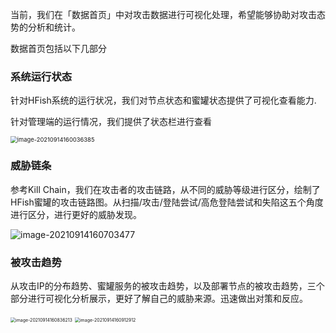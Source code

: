 当前，我们在「数据首页」中对攻击数据进行可视化处理，希望能够协助对攻击态势的分析和统计。

数据首页包括以下几部分

### 系统运行状态

针对HFish系统的运行状况，我们对节点状态和蜜罐状态提供了可视化查看能力.

针对管理端的运行情况，我们提供了状态栏进行查看

<img src="http://img.threatbook.cn/hfish/image-20210914160036385.png" alt="image-20210914160036385" style="zoom:67%;" />



### 威胁链条

参考Kill Chain，我们在攻击者的攻击链路，从不同的威胁等级进行区分，绘制了HFish蜜罐的攻击链路图。从扫描/攻击/登陆尝试/高危登陆尝试和失陷这五个角度进行区分，进行更好的威胁发现。

![image-20210914160703477](http://img.threatbook.cn/hfish/image-20210914160703477.png)





### 被攻击趋势

从攻击IP的分布趋势、蜜罐服务的被攻击趋势，以及部署节点的被攻击趋势，三个部分进行可视化分析展示，更好了解自己的威胁来源。迅速做出对策和反应。

<img src="http://img.threatbook.cn/hfish/image-20210914160836213.png" alt="image-20210914160836213" style="zoom:50%;" />

<img src="http://img.threatbook.cn/hfish/image-20210914160912912.png" alt="image-20210914160912912" style="zoom:50%;" />
